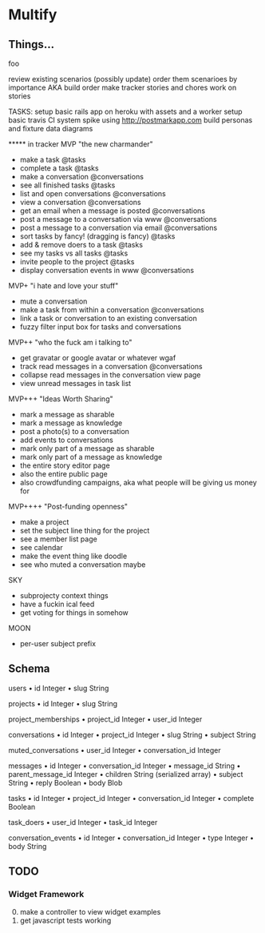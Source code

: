 # Multify

## Things...

foo

review existing scenarios (possibly update)
order them scenarioes by importance AKA build order
make tracker stories and chores
work on stories


TASKS:
setup basic rails app on heroku with assets and a worker
setup basic travis CI system
spike using http://postmarkapp.com
build personas and fixture data diagrams



***** in tracker
MVP "the new charmander"
- make a task @tasks
- complete a task @tasks
- make a conversation @conversations
- see all finished tasks @tasks
- list and open conversations @conversations
- view a conversation @conversations
- get an email when a message is posted @conversations
- post a message to a conversation via www @conversations
- post a message to a conversation via email @conversations
- sort tasks by fancy! (dragging is fancy) @tasks
- add & remove doers to a task @tasks
- see my tasks vs all tasks @tasks
- invite people to the project @tasks
- display conversation events in www @conversations

MVP+ "i hate and love your stuff"
- mute a conversation
- make a task from within a conversation @conversations
- link a task or conversation to an existing conversation
- fuzzy filter input box for tasks and conversations

MVP++ "who the fuck am i talking to"
- get gravatar or google avatar or whatever wgaf
- track read messages in a conversation @conversations
- collapse read messages in the conversation view page
- view unread messages in task list

MVP+++ "Ideas Worth Sharing"
- mark a message as sharable
- mark a message as knowledge
- post a photo(s) to a conversation
- add events to conversations
- mark only part of a message as sharable
- mark only part of a message as knowledge
- the entire story editor page
- also the entire public page
- also crowdfunding campaigns, aka what people will be giving us money for

MVP++++ "Post-funding openness"
- make a project
- set the subject line thing for the project
- see a member list page
- see calendar
- make the event thing like doodle
- see who muted a conversation maybe

SKY
- subprojecty context things
- have a fuckin ical feed
- get voting for things in somehow

MOON
- per-user subject prefix



## Schema


users
• id                Integer
• slug              String

projects
• id                Integer
• slug              String

project_memberships
• project_id        Integer
• user_id           Integer

conversations
• id                Integer
• project_id        Integer
• slug              String
• subject           String

muted_conversations
• user_id           Integer
• conversation_id   Integer

messages
• id                Integer
• conversation_id   Integer
• message_id        String
• parent_message_id Integer
• children          String (serialized array)
• subject           String
• reply             Boolean
• body              Blob

tasks
• id                Integer
• project_id        Integer
• conversation_id   Integer
• complete          Boolean

task_doers
• user_id           Integer
• task_id           Integer

conversation_events
• id                Integer
• conversation_id   Integer
• type              Integer
• body              String





















## TODO

### Widget Framework

0. make a controller to view widget examples
0. get javascript tests working
